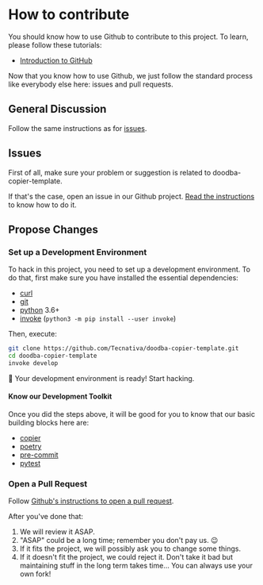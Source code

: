 # How to contribute

You should know how to use Github to contribute to this project. To learn, please follow
these tutorials:

- [Introduction to GitHub](https://lab.github.com/githubtraining/introduction-to-github)

Now that you know how to use Github, we just follow the standard process like everybody
else here: issues and pull requests.

## General Discussion

Follow the same instructions as for [issues](#issues).

## Issues

First of all, make sure your problem or suggestion is related to doodba-copier-template.

If that's the case, open an issue in our Github project.
[Read the instructions](https://help.github.com/en/github/managing-your-work-on-github/creating-an-issue)
to know how to do it.

## Propose Changes

### Set up a Development Environment

To hack in this project, you need to set up a development environment. To do that, first
make sure you have installed the essential dependencies:

- [curl](https://curl.haxx.se/)
- [git](https://git-scm.com/)
- [python](https://www.python.org/) 3.6+
- [invoke](https://www.pyinvoke.org/) (`python3 -m pip install --user invoke`)

Then, execute:

```bash
git clone https://github.com/Tecnativa/doodba-copier-template.git
cd doodba-copier-template
invoke develop
```

🎉 Your development environment is ready! Start hacking.

#### Know our Development Toolkit

Once you did the steps above, it will be good for you to know that our basic building
blocks here are:

- [copier](https://github.com/pykong/copier)
- [poetry](https://python-poetry.org/)
- [pre-commit](https://pre-commit.com/)
- [pytest](https://docs.pytest.org/)

### Open a Pull Request

Follow
[Github's instructions to open a pull request](https://help.github.com/en/github/collaborating-with-issues-and-pull-requests/creating-a-pull-request).

After you've done that:

1. We will review it ASAP.
1. "ASAP" could be a long time; remember you don't pay us. 😉
1. If it fits the project, we will possibly ask you to change some things.
1. If it doesn't fit the project, we could reject it. Don't take it bad but maintaining
   stuff in the long term takes time... You can always use your own fork!
